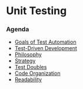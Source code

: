 Unit Testing
============

### Agenda

* [Goals of Test Automation](./goals.md)
* [Test-Driven Development](./tdd.md)
* [Philosophy](./philosophy.md)
* [Strategy](./strategy.md)
* [Test Doubles](./test-doubles.md)
* [Code Organization](./code-organization.md)
* [Readability](./readability.md)